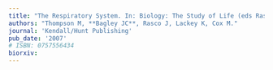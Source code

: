 ```yaml
---
title: "The Respiratory System. In: Biology: The Study of Life (eds Rasco J, Lackey K)."
authors: "Thompson M, **Bagley JC**, Rasco J, Lackey K, Cox M."
journal: 'Kendall/Hunt Publishing'
pub_date: '2007'
# ISBN: 0757556434
biorxiv: 
---
```

